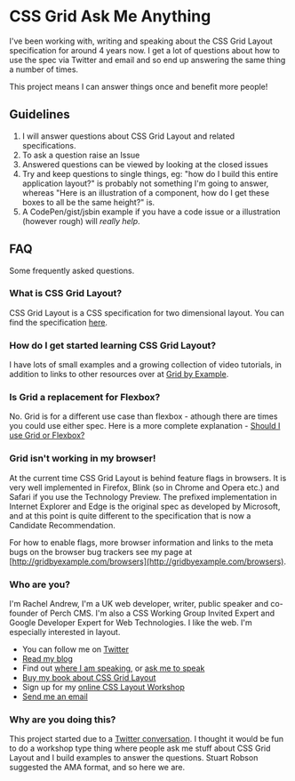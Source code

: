 # CSS Grid Ask Me Anything

I've been working with, writing and speaking about the CSS Grid Layout specification for around 4 years now. I get a lot of questions about how to use the spec via Twitter and email and so end up answering the same thing a number of times.

This project means I can answer things once and benefit more people!

## Guidelines

1. I will answer questions about CSS Grid Layout and related specifications.
2. To ask a question raise an Issue
3. Answered questions can be viewed by looking at the closed issues
4. Try and keep questions to single things, eg: "how do I build this entire application layout?" is probably not something I'm going to answer, whereas "Here is an illustration of a component, how do I get these boxes to all be the same height?" is.
5. A CodePen/gist/jsbin example if you have a code issue or a illustration (however rough) will _really help_.

## FAQ

Some frequently asked questions.

### What is CSS Grid Layout?

CSS Grid Layout is a CSS specification for two dimensional layout. You can find the specification [here](https://www.w3.org/TR/css-grid-1/).

### How do I get started learning CSS Grid Layout?

I have lots of small examples and a growing collection of video tutorials, in addition to links to other resources over at [Grid by Example](http://gridbyexample.com).

### Is Grid a replacement for Flexbox?

No. Grid is for a different use case than flexbox - athough there are times you could use either spec. Here is a more complete explanation - [Should I use Grid or Flexbox?](https://rachelandrew.co.uk/archives/2016/03/30/should-i-use-grid-or-flexbox/)

### Grid isn't working in my browser!

At the current time CSS Grid Layout is behind feature flags in browsers. It is very well implemented in Firefox, Blink (so in Chrome and Opera etc.) and Safari if you use the Technology Preview. The prefixed implementation in Internet Explorer and Edge is the original spec as developed by Microsoft, and at this point is quite different to the specification that is now a Candidate Recommendation.

For how to enable flags, more browser information and links to the meta bugs on the browser bug trackers see my page at [http://gridbyexample.com/browsers](http://gridbyexample.com/browsers).

### Who are you?

I'm Rachel Andrew, I'm a UK web developer, writer, public speaker and co-founder of Perch CMS. I'm also a CSS Working Group Invited Expert and Google Developer Expert for Web Technologies. I like the web. I'm especially interested in layout.

- You can follow me on [Twitter](https://twitter.com/rachelandrew)
- [Read my blog](https://rachelandrew.co.uk/archives/)
- Find out [where I am speaking](https://rachelandrew.co.uk/speaking/), or [ask me to speak](https://rachelandrew.co.uk/about/speaking)
- [Buy my book about CSS Grid Layout](https://abookapart.com/products/get-ready-for-css-grid-layout)
- Sign up for my [online CSS Layout Workshop](https://thecssworkshop.com/)
- [Send me an email](mailto:me@rachelandrew.co.uk)

### Why are you doing this?

This project started due to a [Twitter conversation](https://twitter.com/rachelandrew/status/793917607787184128). I thought it would be fun to do a workshop type thing where people ask me stuff about CSS Grid Layout and I build examples to answer the questions. Stuart Robson suggested the AMA format, and so here we are.
